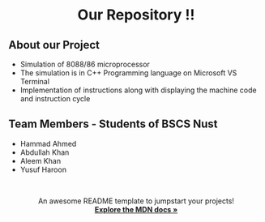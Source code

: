 <div id="top"></div>

<!--
*** Thanks for checking out the Best-README-Template. If you have a suggestion
*** that would make this better, please fork the repo and create a pull request
*** or simply open an issue with the tag "enhancement".
*** Don't forget to give the project a star!
*** Thanks again! Now go create something AMAZING! :D
-->

<!-- HEADING -->
<h1 align="center"> Our Repository !! </h1>

<!-- ABOUT ME -->
<h2> About our Project </h2>
<ul>
  <li> Simulation of 8088/86 microprocessor </li>
  <li> The simulation is in C++ Programming language on Microsoft VS Terminal </li>
  <li> Implementation of instructions along with displaying the machine code and instruction cycle </li>
</ul>

<h2> Team Members - Students of BSCS Nust </h2>
<ul>
  <li> Hammad Ahmed </li>
  <li> Abdullah Khan </li>
  <li> Aleem Khan </li>
  <li> Yusuf Haroon </li>
</ul>


<br>

<p align="center">
    An awesome README template to jumpstart your projects!
    <br />
    <a href="https://developer.mozilla.org/en-US/docs/Web/JavaScript"><strong>Explore the MDN docs »</strong></a>
    <br />
    
  </p>

